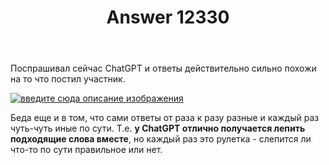 ﻿---
title: "Answer 12330"
se.owner.user_id: 177188
se.owner.display_name: "Kromster"
se.owner.link: "https://ru.meta.stackoverflow.com/users/177188/kromster"
se.answer_id: 12330
se.question_id: 12327
se.post_type: answer
se.is_accepted: False
---
<p>Поспрашивал сейчас ChatGPT и ответы действительно сильно похожи на то что постил участник.</p>
<p><a href="https://i.stack.imgur.com/oLPkR.jpg" rel="nofollow noreferrer"><img src="https://i.stack.imgur.com/oLPkR.jpg" alt="введите сюда описание изображения" /></a></p>
<p>Беда еще и в том, что сами ответы от раза к разу разные и каждый раз чуть-чуть иные по сути. Т.е. <strong>у ChatGPT отлично получается лепить подходящие слова вместе</strong>, но каждый раз это рулетка - слепится ли что-то по сути правильное или нет.</p>
